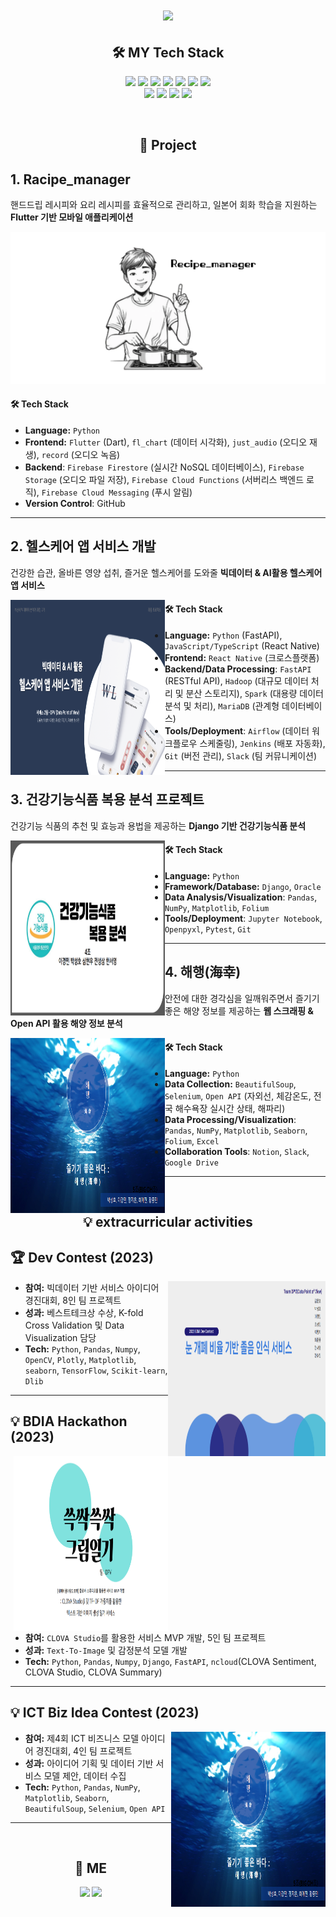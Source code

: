 <h1 align="center">
  <img src="https://capsule-render.vercel.app/api?type=wave&color=4CABE5&height=200&section=header&text=SeonghoPark&fontSize=70" />
</h1>

<h2 align="center">
🛠 MY Tech Stack
</h2>

<p align="center">
<img src="https://img.shields.io/badge/-Python-3776AB?style=flat-square&logo=Python&logoColor=white" />
<img src="https://img.shields.io/badge/-django-276DC3?style=flat-square&logo=django&logoColor=white" />
<img src="https://img.shields.io/badge/-VSCode-276DC3?style=flat-square&logo=visualstudiocode&logoColor=white" />
<img src="https://img.shields.io/badge/-mariadb-003545?style=flat-square&logo=mariadb&logoColor=white" />
<img src="https://img.shields.io/badge/-SQL-4479A1?style=flat-square&logo=MySQL&logoColor=white" />
<img src="https://img.shields.io/badge/-TensorFlow-FF6F00?style=flat-square&logo=TensorFlow&logoColor=white" />
<img src="https://img.shields.io/badge/-Jupyter-F37626?style=flat-square&logo=Jupyter&logoColor=white" />
<br>
<img src="https://img.shields.io/badge/-plotly-E97627?style=flat-square&logo=plotly&logoColor=white" />
<img src="https://img.shields.io/badge/-Tableau-E97627?style=flat-square&logo=Tableau&logoColor=white" />
<img src="https://img.shields.io/badge/Flutter-02569B?style=flat-square&logo=flutter&logoColor=white"/>
<img src="https://img.shields.io/badge/-android-3DDC84?style=flat-square&logo=android&logoColor=white" />
</p>

<br>

<h2 align="center">
💼 Project
</h2>


<div>
  
  ## 1. Racipe_manager
  핸드드립 레시피와 요리 레시피를 효율적으로 관리하고, 일본어 회화 학습을 지원하는 **Flutter 기반 모바일 애플리케이션**
  
  <a href="https://github.com/seonghorang/Recipe">
    
![Recipe_manager Screenshot](./img/recipe_manager.png)

  </a>

#### 🛠 Tech Stack

- **Language:** `Python`  
- **Frontend:** `Flutter` (Dart), `fl_chart` (데이터 시각화), `just_audio` (오디오 재생), `record` (오디오 녹음)
- **Backend**: `Firebase Firestore` (실시간 NoSQL 데이터베이스), `Firebase Storage` (오디오 파일 저장), `Firebase Cloud Functions` (서버리스 백엔드 로직), `Firebase Cloud Messaging` (푸시 알림)
- **Version Control**: GitHub

---
</div>
<div>
  
  ## 2. 헬스케어 앱 서비스 개발
  건강한 습관, 올바른 영양 섭취, 즐거운 헬스케어를 도와줄 **빅데이터 & AI활용 헬스케어 앱 서비스**
  
  <a href="https://github.com/FINAL-BUSAN-2/DataPointOfView">
    <img src="./img/Final_Project.png" width="49%" height="280" style="float: left;">
  </a>

#### 🛠 Tech Stack

- **Language:** `Python` (FastAPI),  `JavaScript/TypeScript` (React Native)
- **Frontend:** `React Native` (크로스플랫폼)
- **Backend/Data Processing**: `FastAPI` (RESTful API), `Hadoop` (대규모 데이터 처리 및 분산 스토리지), `Spark` (대용량 데이터 분석 및 처리), `MariaDB` (관계형 데이터베이스)
- **Tools/Deployment**: `Airflow` (데이터 워크플로우 스케줄링), `Jenkins` (배포 자동화), `Git` (버전 관리), `Slack` (팀 커뮤니케이션)

---
</div>
<div>
  
  ## 3. 건강기능식품 복용 분석 프로젝트
  
  건강기능 식품의 추천 및 효능과 용법을 제공하는 **Django 기반 건강기능식품 분석**
  
  <a href="https://github.com/hodu31/miniproject">
    <img src="./img/Second_Project.png" width="49%" height="280" style="float: left;">
  </a>

#### 🛠 Tech Stack

- **Language:** `Python`
- **Framework/Database:** `Django`, `Oracle`
- **Data Analysis/Visualization**: `Pandas`, `NumPy`, `Matplotlib`, `Folium`
- **Tools/Deployment**: `Jupyter Notebook`, `Openpyxl`, `Pytest`, `Git`

---
</div>
<div>
  
  ## 4. 해행(海幸)
  안전에 대한 경각심을 일깨워주면서 즐기기 좋은 해양 정보를 제공하는 **웹 스크래핑 & Open API 활용 해양 정보 분석**
  
  <a href="https://github.com/seonghorang/First_Project">
    <img src="./img/First_Project.png" width="49%" height="280" style="float: left;">
  </a>

#### 🛠 Tech Stack

- **Language:** `Python`
- **Data Collection:** `BeautifulSoup`, `Selenium`, `Open API` (자외선, 체감온도, 전국 해수욕장 실시간 상태, 해파리)
- **Data Processing/Visualization**: `Pandas`, `NumPy`, `Matplotlib`, `Seaborn`, `Folium`, `Excel`
- **Collaboration Tools**: `Notion`, `Slack`, `Google Drive`

---
</div>

<br>
<h2 align="center">
💡 extracurricular activities
</h2>
<div>
  
  ## 🏆 Dev Contest (2023)
  
  <a href="https://github.com/seonghorang/BDIA-Dev-Contest">
    <img src="./img/dpv.png" width="50%" height="280" style="float: right;">
  </a>

- **참여:** 빅데이터 기반 서비스 아이디어 경진대회, 8인 팀 프로젝트
- **성과:** 베스트테크상 수상, K-fold Cross Validation 및 Data Visualization 담당
- **Tech:** `Python`, `Pandas`, `Numpy`, `OpenCV`, `Plotly`, `Matplotlib`, `seaborn`, `TensorFlow`, `Scikit-learn`, `Dlib`
  
---
</div>
<div>
  
  ## 💡 BDIA Hackathon (2023)
  
  <a href="https://github.com/seonghorang/BDIA-Hackathon">
    <img src="./img/hackathon.png" width="49%" height="280" style="float: right;">
  </a>

- **참여:** `CLOVA Studio`를 활용한 서비스 MVP 개발, 5인 팀 프로젝트
- **성과:** `Text-To-Image` 및 감정분석 모델 개발
- **Tech:** `Python`, `Pandas`, `Numpy`, `Django`, `FastAPI`, `ncloud`(CLOVA Sentiment, CLOVA Studio, CLOVA Summary)
---
</div>
<div>
  
  ## 💡 ICT Biz Idea Contest (2023)
  
  <a href="https://github.com/seonghorang/First_Project">
    <img src="./img/First_Project.png" width="49%" height="280" style="float: right;">
  </a>

- **참여:** 제4회 ICT 비즈니스 모델 아이디어 경진대회, 4인 팀 프로젝트
- **성과:** 아이디어 기획 및 데이터 기반 서비스 모델 제안, 데이터 수집
- **Tech:** `Python`, `Pandas`, `NumPy`, `Matplotlib`, `Seaborn`, `BeautifulSoup`, `Selenium`, `Open API`
  
---
</div>


<br>
<h2 align="center">
👀 ME
</h2>
<p align="center">
  <a href="https://shorang.tistory.com/" style="display: inline-block;">
    <img src="https://img.shields.io/badge/-blog-FF5722?style=flat-square&logo=blogger&logoColor=white"/>
  </a>
  
  <a href="https://mail.google.com/mail/?view=cm&amp;fs=1&amp;to=bigdata0416@gmail.com" target="_blank">
    <img src="https://img.shields.io/badge/-Gmail-EA4335?style=flat-square&logo=gmail&logoColor=white" />
  </a>
</p>
